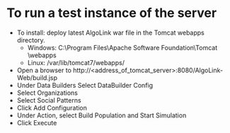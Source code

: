 # To run a test instance of the server

- To install: deploy latest AlgoLink war file in the Tomcat webapps directory.
    - Windows: C:\Program Files\Apache Software Foundation\Tomcat <version>\webapps
    - Linux: /var/lib/tomcat7/webapps/
- Open a browser to http://<address_of_tomcat_server>:8080/AlgoLink-Web/build.jsp
- Under Data Builders Select DataBuilder Config
- Select Organizations
- Select Social Patterns
- Click Add Configuration
- Under Action, select Build Population and Start Simulation
- Click Execute
